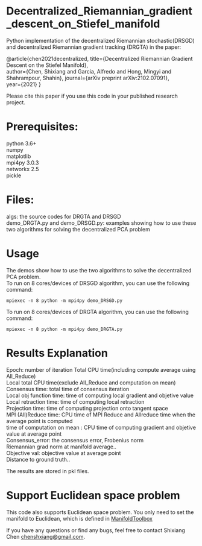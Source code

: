 # Decentralized_Riemannian_gradient_descent_on_Stiefel_manifold
Python implementation of the decentralized Riemannian stochastic(DRSGD) and decentralized Riemannian gradient tracking (DRGTA) in the paper:
  
@article{chen2021decentralized, 
  title={Decentralized Riemannian Gradient Descent on the Stiefel Manifold},  
  author={Chen, Shixiang and Garcia, Alfredo and Hong, Mingyi and Shahrampour, Shahin}, 
  journal={arXiv preprint arXiv:2102.07091},  
  year={2021} 
}
  
Please cite this paper if you use this code in your published research project. 



# Prerequisites:
python 3.6+   
numpy   
matplotlib  
mpi4py 3.0.3   
networkx 2.5	  
pickle  

# Files:  
algs: the source codes for DRGTA and DRSGD  
demo_DRGTA.py and demo_DRSGD.py:  examples showing how to use these two algorithms for solving the decentralized PCA problem

# Usage
The demos show how to use the two algorithms to solve the decentralized PCA problem.	
To run on 8 cores/devices of DRSGD algorithm, you can use the following command:  

	mpiexec -n 8 python -m mpi4py demo_DRSGD.py
  
To run on 8 cores/devices of DRGTA algorithm, you can use the following command:  

	mpiexec -n 8 python -m mpi4py demo_DRGTA.py 



# Results Explanation 
Epoch:  number of iteration 
Total CPU time(including compute average using All_Reduce)  
Local total CPU time(exclude All_Reduce and computation on mean) 	   
Consensus time: total  time of consensus iteration     
Local obj function time: time of computing local gradient and objetive value     
Local retraction time: time of computing local retraction    
Projection time:  time of computing projection onto tangent space     
MPI (All)Reduce time: CPU time of MPI Reduce and Allreduce time when the average point is computed     
time of computation on mean : CPU time of computing  gradient and objetive value at average point       
Consensus_error:  the consensus error, Frobenius norm     
Riemannian grad norm at manifold average..     
Objective val: objective value at average point      
Distance to ground truth..     
  
The results are stored in pkl files.  

# Support Euclidean space problem
This code also supports Euclidean space problem. You only need to set the manifold to Euclidean, which is defined in [ManifoldToolbox](./misc/ManifoldToolbox.py)

If you have any questions or find any bugs, feel free to contact Shixiang Chen chenshxiang@gmail.com.


